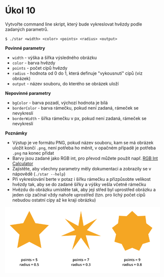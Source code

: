 # Úkol 10

Vytvořte command line skript, který bude vykreslovat hvězdy podle zadaných parametrů.


```
$ ./star <width> <color> <points> <radius> <output>
```

**Povinné parametry**

- `width` - výška a šířka výsledného obrázku
- `color` - barva hvězdy
- `points` - počet cípů hvězdy
- `radius` - hodnota od 0 do 1, která definuje "vykousnutí" cípů (viz obrázek)
- `output` - název souboru, do kterého se obrázek uloží

**Nepovinné parametry**

- `bgColor` - barva pozadí, výchozí hodnota je bílá
- `borderColor` - barva rámečku, pokud není zadaná, rámeček se nevykreslí
- `borderWidth` - šířka rámečku v px, pokud není zadaná, rámeček se nevykreslí

**Poznámky**

- Výstup je ve formátu PNG, pokud název souboru, kam se má obrázek uložit končí `.png`, není potřeba ho měnit, v opačném případě je potřeba `.png` na konec přidat
- Barvy jsou zadané jako RGB int, pro převod můžete použít např. [RGB Int Calculator](https://www.shodor.org/stella2java/rgbint.html)
- Zajistěte, aby všechny parametry měly dokumentaci a zobrazily se v nápovědě (`./star --help`)
- Při vykreslování berte v potaz i šířku rámečku a přizpůsobte velikost hvězdy tak, aby se do zadané šířky a výšky vešla včetně rámečku
- Hvězdu do obrázku umístěte tak, aby její střed byl uprostřed obrázku a jeden cíp začínal vždy nahoře uprostřed (tzn. pro lichý počet cípů nebudou ostatní cípy až ke kraji obrázku)


![](docs/stars.png)